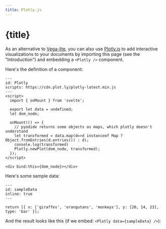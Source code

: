 ```yaml
---
title: Plotly.js
---
```


# {title}

As an alternative to [Vega-lite](https://vega.github.io/vega-lite/), you can also use [Plotly.js](https://plotly.com/javascript/) to add interactive visualizations to your documents by importing this page (see the "Introduction") and embedding a `<Plotly />` component.

Here's the definition of a component:

```{code-cell} svelte
---
id: Plotly
scripts: https://cdn.plot.ly/plotly-latest.min.js
---
<script>
  import { onMount } from 'svelte';

  export let data = undefined;
  let dom_node;

  onMount(() => {
    // pyodide returns some objects as maps, which plotly doesn't understand
    let transformed = data.map(d=>d instanceof Map ? Object.fromEntries(d.entries()) : d);
    console.log(transformed)
    Plotly.newPlot(dom_node, transformed);
  });
</script>

<div bind:this={dom_node}></div>
```

Here's some sample data:

```{code-cell} js
---
id: sampleData
inline: true
---

return [{ x: ['giraffes', 'orangutans', 'monkeys'], y: [20, 14, 23], type: 'bar' }];
```

And the result looks like this (if we embed: `<Plotly data={sampleData} />`):

<Plotly data={sampleData} />
